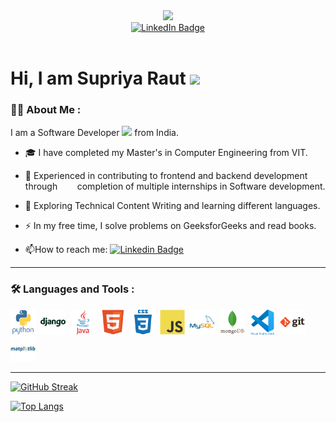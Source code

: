 

<!--
**SupriyaRaut-22/SupriyaRaut-22** is a ✨ _special_ ✨ repository because its `README.md` (this file) appears on your GitHub profile.

Here are some ideas to get you started:

- 🔭 I’m currently working on ...
- 🌱 I’m currently learning ...
- 👯 I’m looking to collaborate on ...
- 🤔 I’m looking for help with ...
- 💬 Ask me about ...
- 📫 How to reach me: ...
- 😄 Pronouns: ...
- ⚡ Fun fact: ...
-->


<div id="header" align="center">
	<img src="https://media.giphy.com/media/M9gbBd9nbDrOTu1Mqx/giphy.gif" width="100"/>
	<div id="badges">
  		<a href="https://www.linkedin.com/in/supriya-raut-666377208/">
    		<img src="https://img.shields.io/badge/LinkedIn-blue?style=for-the-badge&logo=linkedin&logoColor=white" alt="LinkedIn Badge"/>
  		</a>
	</div>
	<img src="https://komarev.com/ghpvc/?username=SupriyaRaut-22&style=flat-square&color=blue" alt=""/>
</div>

<h1>
   Hi, I am Supriya Raut
  <img src="https://media.giphy.com/media/hvRJCLFzcasrR4ia7z/giphy.gif" width="25px"/>
</h1>

### :woman_technologist: About Me :
I am a Software Developer <img src="https://media.giphy.com/media/WUlplcMpOCEmTGBtBW/giphy.gif" width="30"> from India.

- :mortar_board: I have completed my Master's in Computer Engineering from VIT.

- :telescope: Experienced in contributing to frontend and backend development through &nbsp;&nbsp;&nbsp;&nbsp;&nbsp;&nbsp;&nbsp;completion of multiple internships in Software development.

- :seedling: Exploring Technical Content Writing and learning different languages.

- :zap: In my free time, I solve problems on GeeksforGeeks and read books.
  
- :mailbox:How to reach me: [![Linkedin Badge](https://img.shields.io/badge/-kakbar-blue?style=flat&logo=Linkedin&logoColor=white)](https://www.linkedin.com/in/supriya-raut-666377208/)

 ---
 
### :hammer_and_wrench: Languages and Tools :
 <div>
   <img src="https://github.com/devicons/devicon/blob/master/icons/python/python-original-wordmark.svg" title="Git" **alt="Git" width="40" height="40"/>&nbsp;
   <img src="https://github.com/devicons/devicon/blob/master/icons/django/django-plain-wordmark.svg"title="Django" **alt="Django" width="40" height="40"/>&nbsp;
   <img src="https://github.com/devicons/devicon/blob/master/icons/java/java-original-wordmark.svg" title="Java" alt="Java" width="40" height="40"/>&nbsp;
   <img src="https://github.com/devicons/devicon/blob/master/icons/html5/html5-original.svg" title="HTML5" alt="HTML" width="40" height="40"/>&nbsp;
   <img src="https://github.com/devicons/devicon/blob/master/icons/css3/css3-plain-wordmark.svg"  title="CSS3" alt="CSS" width="40" height="40"/>&nbsp;  
   <img src="https://github.com/devicons/devicon/blob/master/icons/javascript/javascript-original.svg" title="JavaScript" alt="JavaScript" width="40" height="40"/>&nbsp;
   <img src="https://github.com/devicons/devicon/blob/master/icons/mysql/mysql-original-wordmark.svg" title="MySQL"  alt="MySQL" width="40" height="40"/>&nbsp;
   <img src="https://github.com/devicons/devicon/blob/master/icons/mongodb/mongodb-original-wordmark.svg" title="Git" **alt="Git" width="40" height="40"/>&nbsp;
   <img src="https://github.com/devicons/devicon/blob/master/icons/vscode/vscode-original-wordmark.svg" title="Git" **alt="Git" width="40" height="40"/>&nbsp;
   <img src="https://github.com/devicons/devicon/blob/master/icons/git/git-original-wordmark.svg" title="Git" **alt="Git" width="40" height="40"/>&nbsp;
   <img src="https://github.com/devicons/devicon/blob/master/icons/matplotlib/matplotlib-original-wordmark.svg" title="Git" **alt="Git" width="40" height="40"/>&nbsp;
 </div>
   
---

  [![GitHub Streak](http://github-readme-streak-stats.herokuapp.com?user=SupriyaRaut-22&theme=dark&background=000000)](https://git.io/streak-stats)

  [![Top Langs](https://github-readme-stats.vercel.app/api/top-langs/?username=SupriyaRaut-22&layout=compact&theme=vision-friendly-dark)](https://github.com/anuraghazra/github-readme-stats)

  
